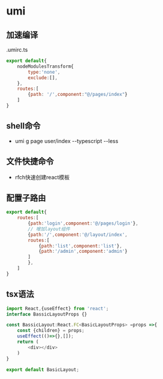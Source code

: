 # umi

## 加速编译

.umirc.ts

```js
export default{
    nodeModulesTransform{
        type:'none',
        exclude:[],
    },
    routes:[
        {path: '/',component:"@/pages/index"}
    ]
}
```

## shell命令

* umi g page user/index --typescript --less

## 文件快捷命令

* rfch快速创建react模板

## 配置子路由

```js
export default{
    routes:[
        {path:'login',component:'@/pages/login'},
        // 增加layout组件
        {path:'/',component:'@/layout/index',
        routes:[
            {path:'list',component:'list'},
            {path:'/admin',component:'admin'}
        ]
        },
    ]
}
```

## tsx语法

```js
import React,{useEffect} from 'react';
interface BassicLayoutProps {}

const BassicLayout:React.FC<BasicLayoutProps> =props =>{
    const {children} = props;
    useEffect(()=>{},[]);
    return (
        <div></div>
    )
}

export default BasicLayout;
``` 
